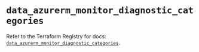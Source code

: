 # `data_azurerm_monitor_diagnostic_categories`

Refer to the Terraform Registry for docs: [`data_azurerm_monitor_diagnostic_categories`](https://registry.terraform.io/providers/hashicorp/azurerm/4.30.0/docs/data-sources/monitor_diagnostic_categories).
